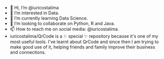 - 👋 Hi, I’m @iuricostalima
- 👀 I’m interested in Data.
- 🌱 I’m currently learning Data Science.
- 💞️ I’m looking to collaborate on Python, R and Java.
- 📫 How to reach me on social media: @iuricostalima.
- iuricostalima/QrCode is a ✨ special ✨ repository because it's one of my most useful tools.
 I've learnt about QrCode and since then I am trying to make good use of it, helping friends and family improve their business and connections.
<!---

`README.md` (this file) appears on your GitHub profile.
You can click the Preview link to take a look at your changes.
--->
